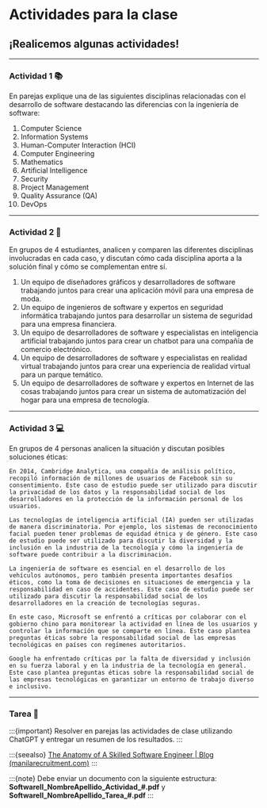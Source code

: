 # Actividades para la clase

## ¡Realicemos algunas actividades!

---

### Actividad 1 📚

En parejas explique una de las siguientes disciplinas relacionadas con el desarrollo de software destacando las diferencias con la ingeniería de software:

1. Computer Science
2. Information Systems
3. Human-Computer Interaction (HCI)
4. Computer Engineering
5. Mathematics
6. Artificial Intelligence
7. Security
8. Project Management
9. Quality Assurance (QA)
10. DevOps

---

### Actividad 2 🤝

En grupos de 4 estudiantes, analicen y comparen las diferentes disciplinas involucradas en cada caso, y discutan cómo cada disciplina aporta a la solución final y cómo se complementan entre sí.

1. Un equipo de diseñadores gráficos y desarrolladores de software trabajando juntos para crear una aplicación móvil para una empresa de moda.
2. Un equipo de ingenieros de software y expertos en seguridad informática trabajando juntos para desarrollar un sistema de seguridad para una empresa financiera.
3. Un equipo de desarrolladores de software y especialistas en inteligencia artificial trabajando juntos para crear un chatbot para una compañía de comercio electrónico.
4. Un equipo de desarrolladores de software y especialistas en realidad virtual trabajando juntos para crear una experiencia de realidad virtual para un parque temático.
5. Un equipo de desarrolladores de software y expertos en Internet de las cosas trabajando juntos para crear un sistema de automatización del hogar para una empresa de tecnología.

---

### Actividad 3 💻

En grupos de 4 personas analicen la situación y discutan posibles soluciones éticas:

```{dropdown} **Cambridge Analytica y Facebook: En 2014**
En 2014, Cambridge Analytica, una compañía de análisis político, recopiló información de millones de usuarios de Facebook sin su consentimiento. Este caso de estudio puede ser utilizado para discutir la privacidad de los datos y la responsabilidad social de los desarrolladores en la protección de la información personal de los usuarios.
```

```{dropdown} **AI y la discriminación**
Las tecnologías de inteligencia artificial (IA) pueden ser utilizadas de manera discriminatoria. Por ejemplo, los sistemas de reconocimiento facial pueden tener problemas de equidad étnica y de género. Este caso de estudio puede ser utilizado para discutir la diversidad y la inclusión en la industria de la tecnología y cómo la ingeniería de software puede contribuir a la discriminación.
```

```{dropdown} **Autonomía de los vehículos autónomos**
La ingeniería de software es esencial en el desarrollo de los vehículos autónomos, pero también presenta importantes desafíos éticos, como la toma de decisiones en situaciones de emergencia y la responsabilidad en caso de accidentes. Este caso de estudio puede ser utilizado para discutir la responsabilidad social de los desarrolladores en la creación de tecnologías seguras.
```

```{dropdown} **Microsoft y el control de la privacidad de los usuarios en China**
En este caso, Microsoft se enfrentó a críticas por colaborar con el gobierno chino para monitorear la actividad en línea de los usuarios y controlar la información que se comparte en línea. Este caso plantea preguntas éticas sobre la responsabilidad social de las empresas tecnológicas en países con regímenes autoritarios.
```

```{dropdown} **Google y la diversidad y la inclusión**
Google ha enfrentado críticas por la falta de diversidad y inclusión en su fuerza laboral y en la industria de la tecnología en general. Este caso plantea preguntas éticas sobre la responsabilidad social de las empresas tecnológicas en garantizar un entorno de trabajo diverso e inclusivo.
```

---

### Tarea 📕

:::{important}
Resolver en parejas las actividades de clase utilizando ChatGPT y entregar un resumen de los resultados.
:::


:::{seealso}
[The Anatomy of A Skilled Software Engineer | Blog (manilarecruitment.com)](https://manilarecruitment.com/manila-recruitment-articles-advice/anatomy-skilled-software-engineer-infographic/)
:::

:::{note}
Debe enviar un documento con la siguiente estructura: **SoftwareII_NombreApellido_Actividad_#.pdf** y **SoftwareII_NombreApellido_Tarea_#.pdf**
:::